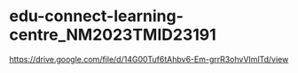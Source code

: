 # edu-connect-learning-centre_NM2023TMID23191
https://drive.google.com/file/d/14G00Tuf6tAhbv6-Em-grrR3ohvVImlTd/view
